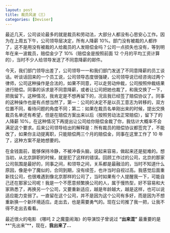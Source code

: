 ```yaml
---
layout: post
title: 裁员风波（三）
categories: [Deviser]
---
```


最近几天，公司谈论最多的就是裁员和劳动法，大部分人都没有心思安心工作。因为在上周五下午，公司领导层决定，所有人降薪 10%。部门没有被裁的人都炸了，这不是用没有被裁的人给裁员的人发赔偿金吗？公司一点损失也没有，等到明年在来一波裁员，赔偿金少了 10%（赔偿金是按照前面 12 个月的平均工资计算的），当时不少人给领导发送了不同意降薪的邮件。

今天，我们部门领导出差了，公司领导一一和我们部门发送了不同意降薪的员工谈话。听谈话回来的一个员工说，公司领导态度很强硬，公司领导说已经咨询过两个律师，公司这种操作是合法的，如果不同意，可以走劳动仲裁，公司按照仲裁结果进行赔偿。同事的诉求是不同意降薪，或者让公司把她也裁了，和我交换了一下，把我留下。这种情况，我肯定是不想再留下的，况且我已经签了赔偿协议了。同事的这种操作也是有点想当然了，第一：公司的决定不是以员工意志为转移的，双方位置不同，看待问题的角度不同；第二：如果在裁员名单刚出来的时候，提出交换裁员名单还有希望，但是在赔偿方案出来以后（按照劳动法正常赔偿），留下了的人降薪 10%，在这种情况下再提出让公司给你赔偿金裁了你，我估计大概率不会满足这个要求。后来公司领导给出的解释是：所有裁员的赔偿协议都签完了，不能改了，如果你主动提离职，只能赔偿两三个月的赔偿金，同事在这里工作了 10 年了，这种方案不是她想要的。

在金钱面前，能够保持冷静，不被冲昏头脑，说起来容易，做起来还是挺难的。想当初，从北京辞职的时候，就是犯了这样的错误。回顾工作过的公司，北京的那家公司氛围是最好的，同事之间，和领导之间，关系都是最融洽的，当时不知道什么原因，像是中了魔似的，合同到期，没有续签，也许当时自视过高。我感觉后面重新找公司，也很难遇到像北京那样的公司了，当时如果有个人提醒我一下，可能自己还在那家公司呢！我是一个不愿意频繁换公司的人，属于慢热型，好不容易和大家熟悉了，再换另一个公司，又要重新适应，越是年龄越大，越是这样，也可以说适应能力变弱了。一直留在这个公司，并不是因为这个公司有多好，而是因为不想重新换一个新环境适应。走出去，也是需要勇气的。现在公司推了我一把，让我不得不走出去看看。

最近很火的电影 《哪吒 2 之魔童闹海》的导演饺子曾说过 **“出来混”** 最重要的是**“先出来”**，现在，**我出来了...**



